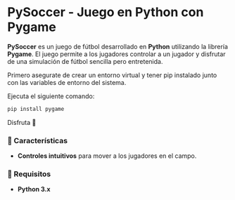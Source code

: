 # PySoccer - Juego en Python con Pygame

**PySoccer** es un juego de fútbol desarrollado en **Python** utilizando la librería **Pygame**. El juego permite a los jugadores controlar a un jugador y disfrutar de una simulación de fútbol sencilla pero entretenida.

Primero asegurate de crear un entorno virtual y tener pip instalado junto con las variables de entorno del sistema. 

Ejecuta el siguiente comando:
  ```bash
pip install pygame
```

Disfruta 🤑



### 📌 Características
- **Controles intuitivos** para mover a los jugadores en el campo.


### 🚀 Requisitos
- **Python 3.x**

